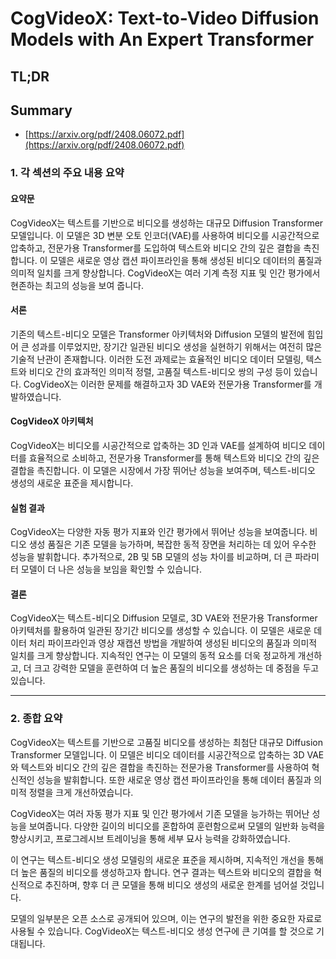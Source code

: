 # CogVideoX: Text-to-Video Diffusion Models with An Expert Transformer
## TL;DR
## Summary
- [https://arxiv.org/pdf/2408.06072.pdf](https://arxiv.org/pdf/2408.06072.pdf)

### 1. 각 섹션의 주요 내용 요약

#### 요약문
CogVideoX는 텍스트를 기반으로 비디오를 생성하는 대규모 Diffusion Transformer 모델입니다. 이 모델은 3D 변분 오토 인코더(VAE)를 사용하여 비디오를 시공간적으로 압축하고, 전문가용 Transformer를 도입하여 텍스트와 비디오 간의 깊은 결합을 촉진합니다. 이 모델은 새로운 영상 캡션 파이프라인을 통해 생성된 비디오 데이터의 품질과 의미적 일치를 크게 향상합니다. CogVideoX는 여러 기계 측정 지표 및 인간 평가에서 현존하는 최고의 성능을 보여 줍니다.

#### 서론
기존의 텍스트-비디오 모델은 Transformer 아키텍처와 Diffusion 모델의 발전에 힘입어 큰 성과를 이루었지만, 장기간 일관된 비디오 생성을 실현하기 위해서는 여전히 많은 기술적 난관이 존재합니다. 이러한 도전 과제로는 효율적인 비디오 데이터 모델링, 텍스트와 비디오 간의 효과적인 의미적 정렬, 고품질 텍스트-비디오 쌍의 구성 등이 있습니다. CogVideoX는 이러한 문제를 해결하고자 3D VAE와 전문가용 Transformer를 개발하였습니다.

#### CogVideoX 아키텍처
CogVideoX는 비디오를 시공간적으로 압축하는 3D 인과 VAE를 설계하여 비디오 데이터를 효율적으로 소비하고, 전문가용 Transformer를 통해 텍스트와 비디오 간의 깊은 결합을 촉진합니다. 이 모델은 시장에서 가장 뛰어난 성능을 보여주며, 텍스트-비디오 생성의 새로운 표준을 제시합니다.

#### 실험 결과
CogVideoX는 다양한 자동 평가 지표와 인간 평가에서 뛰어난 성능을 보여줍니다. 비디오 생성 품질은 기존 모델을 능가하며, 복잡한 동적 장면을 처리하는 데 있어 우수한 성능을 발휘합니다. 추가적으로, 2B 및 5B 모델의 성능 차이를 비교하며, 더 큰 파라미터 모델이 더 나은 성능을 보임을 확인할 수 있습니다.

#### 결론
CogVideoX는 텍스트-비디오 Diffusion 모델로, 3D VAE와 전문가용 Transformer 아키텍처를 활용하여 일관된 장기간 비디오를 생성할 수 있습니다. 이 모델은 새로운 데이터 처리 파이프라인과 영상 재캡션 방법을 개발하여 생성된 비디오의 품질과 의미적 일치를 크게 향상합니다. 지속적인 연구는 이 모델의 동적 요소를 더욱 정교하게 개선하고, 더 크고 강력한 모델을 훈련하여 더 높은 품질의 비디오를 생성하는 데 중점을 두고 있습니다.

---

### 2. 종합 요약

CogVideoX는 텍스트를 기반으로 고품질 비디오를 생성하는 최첨단 대규모 Diffusion Transformer 모델입니다. 이 모델은 비디오 데이터를 시공간적으로 압축하는 3D VAE와 텍스트와 비디오 간의 깊은 결합을 촉진하는 전문가용 Transformer를 사용하여 혁신적인 성능을 발휘합니다. 또한 새로운 영상 캡션 파이프라인을 통해 데이터 품질과 의미적 정렬을 크게 개선하였습니다.

CogVideoX는 여러 자동 평가 지표 및 인간 평가에서 기존 모델을 능가하는 뛰어난 성능을 보여줍니다. 다양한 길이의 비디오를 혼합하여 훈련함으로써 모델의 일반화 능력을 향상시키고, 프로그레시브 트레이닝을 통해 세부 묘사 능력을 강화하였습니다.

이 연구는 텍스트-비디오 생성 모델링의 새로운 표준을 제시하며, 지속적인 개선을 통해 더 높은 품질의 비디오를 생성하고자 합니다. 연구 결과는 텍스트와 비디오의 결합을 혁신적으로 추진하며, 향후 더 큰 모델을 통해 비디오 생성의 새로운 한계를 넘어설 것입니다. 

모델의 일부분은 오픈 소스로 공개되어 있으며, 이는 연구의 발전을 위한 중요한 자료로 사용될 수 있습니다. CogVideoX는 텍스트-비디오 생성 연구에 큰 기여를 할 것으로 기대됩니다.